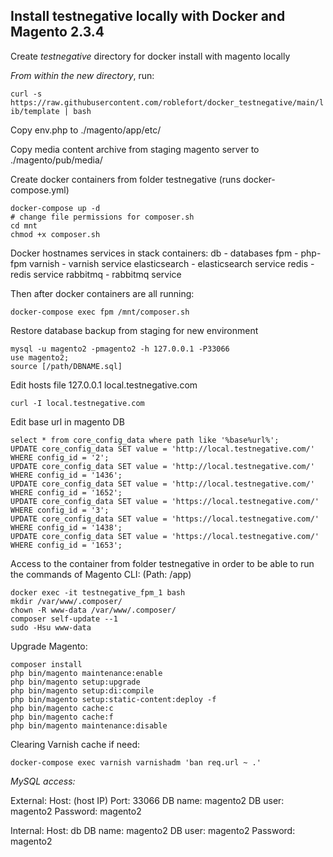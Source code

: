 ## Install testnegative locally with Docker and Magento 2.3.4

Create *testnegative* directory for docker install with magento locally 

*From within the new directory*, run:

```curl -s https://raw.githubusercontent.com/roblefort/docker_testnegative/main/lib/template | bash```

Copy env.php to ./magento/app/etc/

Copy media content archive from staging magento server to ./magento/pub/media/

Create docker containers from folder testnegative (runs docker-compose.yml)
```
docker-compose up -d
# change file permissions for composer.sh
cd mnt
chmod +x composer.sh
```

Docker hostnames services in stack containers:
db - databases
fpm - php-fpm
varnish - varnish service
elasticsearch - elasticsearch service
redis - redis service
rabbitmq - rabbitmq service

Then after docker containers are all running:
```
docker-compose exec fpm /mnt/composer.sh
```

Restore database backup from staging for new environment
```
mysql -u magento2 -pmagento2 -h 127.0.0.1 -P33066
use magento2;
source [/path/DBNAME.sql]
```

Edit hosts file 
127.0.0.1 	local.testnegative.com
```
curl -I local.testnegative.com
```
Edit base url in magento DB
```use magento2;
select * from core_config_data where path like '%base%url%';
UPDATE core_config_data SET value = 'http://local.testnegative.com/' WHERE config_id = '2';
UPDATE core_config_data SET value = 'http://local.testnegative.com/' WHERE config_id = '1436';
UPDATE core_config_data SET value = 'http://local.testnegative.com/' WHERE config_id = '1652';
UPDATE core_config_data SET value = 'https://local.testnegative.com/' WHERE config_id = '3';
UPDATE core_config_data SET value = 'https://local.testnegative.com/' WHERE config_id = '1438';
UPDATE core_config_data SET value = 'https://local.testnegative.com/' WHERE config_id = '1653';
```

Access to the container from folder testnegative in order to be able to run the commands of Magento CLI: (Path: /app)
```
docker exec -it testnegative_fpm_1 bash
mkdir /var/www/.composer/
chown -R www-data /var/www/.composer/
composer self-update --1 
sudo -Hsu www-data
```
Upgrade Magento:
```
composer install
php bin/magento maintenance:enable
php bin/magento setup:upgrade
php bin/magento setup:di:compile
php bin/magento setup:static-content:deploy -f
php bin/magento cache:c
php bin/magento cache:f
php bin/magento maintenance:disable
```
Clearing Varnish cache if need:
```
docker-compose exec varnish varnishadm 'ban req.url ~ .'
```

*MySQL access:*

External:
Host: (host IP)
Port: 33066
DB name: magento2
DB user: magento2
Password: magento2

Internal:
Host: db
DB name: magento2
DB user: magento2
Password: magento2
